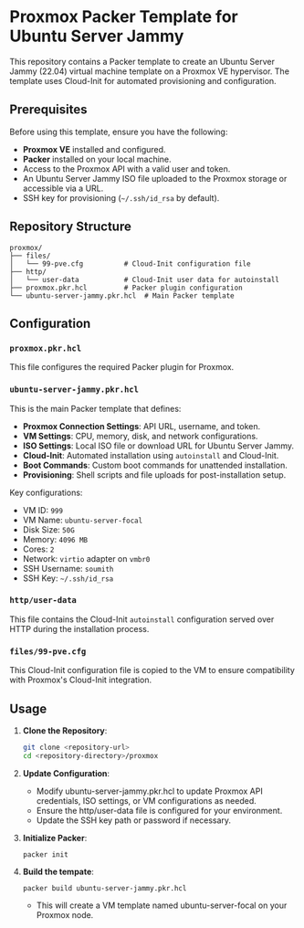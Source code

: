# Proxmox Packer Template for Ubuntu Server Jammy

This repository contains a Packer template to create an Ubuntu Server Jammy (22.04) virtual machine template on a Proxmox VE hypervisor. The template uses Cloud-Init for automated provisioning and configuration.

## Prerequisites

Before using this template, ensure you have the following:

- **Proxmox VE** installed and configured.
- **Packer** installed on your local machine.
- Access to the Proxmox API with a valid user and token.
- An Ubuntu Server Jammy ISO file uploaded to the Proxmox storage or accessible via a URL.
- SSH key for provisioning (`~/.ssh/id_rsa` by default).

## Repository Structure

```
proxmox/
├── files/
│   └── 99-pve.cfg          # Cloud-Init configuration file
├── http/
│   └── user-data           # Cloud-Init user data for autoinstall
├── proxmox.pkr.hcl         # Packer plugin configuration
└── ubuntu-server-jammy.pkr.hcl  # Main Packer template
```


## Configuration

### `proxmox.pkr.hcl`

This file configures the required Packer plugin for Proxmox.

### `ubuntu-server-jammy.pkr.hcl`

This is the main Packer template that defines:

- **Proxmox Connection Settings**: API URL, username, and token.
- **VM Settings**: CPU, memory, disk, and network configurations.
- **ISO Settings**: Local ISO file or download URL for Ubuntu Server Jammy.
- **Cloud-Init**: Automated installation using `autoinstall` and Cloud-Init.
- **Boot Commands**: Custom boot commands for unattended installation.
- **Provisioning**: Shell scripts and file uploads for post-installation setup.

Key configurations:

- VM ID: `999`
- VM Name: `ubuntu-server-focal`
- Disk Size: `50G`
- Memory: `4096 MB`
- Cores: `2`
- Network: `virtio` adapter on `vmbr0`
- SSH Username: `soumith`
- SSH Key: `~/.ssh/id_rsa`

### `http/user-data`

This file contains the Cloud-Init `autoinstall` configuration served over HTTP during the installation process.

### `files/99-pve.cfg`

This Cloud-Init configuration file is copied to the VM to ensure compatibility with Proxmox's Cloud-Init integration.

## Usage

1. **Clone the Repository**:

   ```bash
   git clone <repository-url>
   cd <repository-directory>/proxmox

2. **Update Configuration**:

    - Modify ubuntu-server-jammy.pkr.hcl to update Proxmox API credentials, ISO settings, or VM configurations as needed.
    - Ensure the http/user-data file is configured for your environment.
    - Update the SSH key path or password if necessary.

3. **Initialize Packer**:

    ```packer init```

4. **Build the tempate**:

    ```packer build ubuntu-server-jammy.pkr.hcl```

    - This will create a VM template named ubuntu-server-focal on your Proxmox node.



